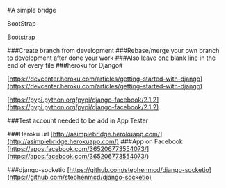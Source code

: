 
#A simple bridge

BootStrap

[Bootstrap](http://getbootstrap.com/)

###Create branch from development
###Rebase/merge your own branch to development after done your work
###Also leave one blank line in the end of every file
###heroku for Django#


[https://devcenter.heroku.com/articles/getting-started-with-django](https://devcenter.heroku.com/articles/getting-started-with-django)


[https://pypi.python.org/pypi/django-facebook/2.1.2](https://pypi.python.org/pypi/django-facebook/2.1.2)

###Test account needed to be add in App Tester</h1>

###Heroku url
[http://asimplebridge.herokuapp.com/](http://asimplebridge.herokuapp.com/)
###App on Facebook
[https://apps.facebook.com/365206773554073/](https://apps.facebook.com/365206773554073/)

###django-socketio
[https://github.com/stephenmcd/django-socketio](https://github.com/stephenmcd/django-socketio)

